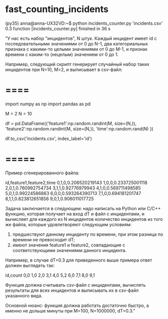 # fast_counting_incidents
(py35) anna@anna-UX32VD:~$ python incidents_counter.py 'incidents.csv' 0.3
function [incidents_counter.py] finished in 36 s

"У нас есть набор "инцидентов", N штук. Каждый инцидент имеет id с последовательными значениями от 0 до N-1, два категориальных признака с какими-то целыми значениями от 0 до M-1, и признак времени с каким-то (нецелым) значением от 0 до 1.

Например, следующий скрипт генерирует случайный набор таких инцидентов при N=10, M=2, и выписывает в csv-файл:

# ====
import numpy as np
import pandas as pd 

M = 2
N = 10

df = pd.DataFrame({'feature1':np.random.randint(M, size=(N,)),
                   'feature2':np.random.randint(M, size=(N,)),
                   'time':np.random.rand(N)
                   })

df.to_csv('incidents.csv', index_label='id')
# =====

Пример сгенерированного файла:

id,feature1,feature2,time
0,1,0,0.206520219143
1,0,0,0.233725001118
2,0,1,0.760992754734
3,1,1,0.92776979943
4,1,0,0.569711498585
5,0,1,0.99224586863
6,0,0,0.593264390713
7,1,0,0.694181201747
8,1,1,0.823812651856
9,0,1,0.906011017725

Задача заключается в следующем: надо написать на Python или C/C++ функцию, которая получает на вход dT и файл с инцидентами, и вычисляет для каждого из N инцидентов количество инцидентов из того же файла, которые удовлетворяют следующим условиям:
1) предшествуют данному инциденту по времени, при этом разница по времени не превосходит dT;
2) имеют значения feature1 и feature2, совпадающие с соответствующими значениями данного инцидента.

Например, в случае dT=0.3 для приведенного выше примера ответ должен выглядеть так:

id,count
0,0
1,0
2,0
3,1
4,0
5,2
6,0
7,1
8,0
9,1

Функция должна считывать csv-файл с инцидентами, вычислять результаты для всех инцидентов и выписывать их в csv-файл указанного вида.

Основной нюанс: функция должна рабoтать достаточно быстро, а именно не дольше минуты при M=100, N=1000000, dT=0.3."​
